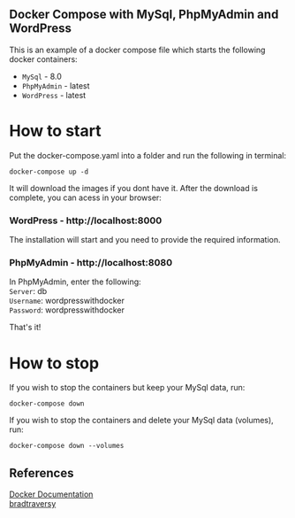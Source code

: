 ## Docker Compose with MySql, PhpMyAdmin and WordPress

This is an example of a docker compose file which starts the following docker containers:
* `MySql` - 8.0
* `PhpMyAdmin` - latest
* `WordPress` - latest

# How to start
Put the docker-compose.yaml into a folder and run the following in terminal:
```
docker-compose up -d
```

It will download the images if you dont have it. After the download is complete, you can acess in your browser:  
### WordPress - http://localhost:8000

The installation will start and you need to provide the required information.

### PhpMyAdmin - http://localhost:8080

In PhpMyAdmin, enter the following:  
`Server`: db  
`Username`: wordpresswithdocker  
`Password`: wordpresswithdocker

That's it!

# How to stop
If you wish to stop the containers but keep your MySql data, run:
```
docker-compose down
```

If you wish to stop the containers and delete your MySql data (volumes), run:
```
docker-compose down --volumes
```
## References
[Docker Documentation](https://docs.docker.com/compose/wordpress)  
[bradtraversy](https://gist.github.com/bradtraversy/faa8de544c62eef3f31de406982f1d42)

